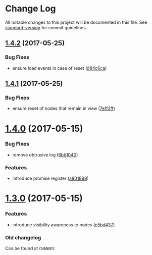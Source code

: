 # Change Log

All notable changes to this project will be documented in this file. See [standard-version](https://github.com/conventional-changelog/standard-version) for commit guidelines.

<a name="1.4.2"></a>
## [1.4.2](https://github.com/medikoo/site-tree/compare/v1.4.1...v1.4.2) (2017-05-25)


### Bug Fixes

* ensure load events in case of reset ([d84c6ca](https://github.com/medikoo/site-tree/commit/d84c6ca))



<a name="1.4.1"></a>
## [1.4.1](https://github.com/medikoo/site-tree/compare/v1.4.0...v1.4.1) (2017-05-25)


### Bug Fixes

* ensure reset of nodes that remain in view ([7e1f2ff](https://github.com/medikoo/site-tree/commit/7e1f2ff))



<a name="1.4.0"></a>
# [1.4.0](https://github.com/medikoo/site-tree/compare/v1.3.0...v1.4.0) (2017-05-15)


### Bug Fixes

* remove obtrusive log ([6bb1040](https://github.com/medikoo/site-tree/commit/6bb1040))


### Features

* introduce promise register ([a801899](https://github.com/medikoo/site-tree/commit/a801899))



<a name="1.3.0"></a>
# [1.3.0](https://github.com/medikoo/site-tree/compare/v1.2.1...v1.3.0) (2017-05-15)


### Features

* introduce visibility awareness to nodes ([e5bd437](https://github.com/medikoo/site-tree/commit/e5bd437))

### Old changelog

Can be found at `CHANGES`
